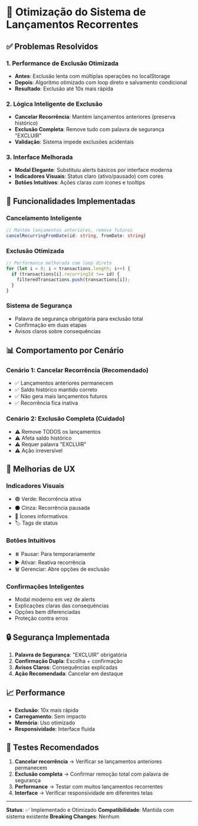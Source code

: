 # 🚀 Otimização do Sistema de Lançamentos Recorrentes

## ✅ Problemas Resolvidos

### 1. **Performance de Exclusão Otimizada**
- **Antes**: Exclusão lenta com múltiplas operações no localStorage
- **Depois**: Algoritmo otimizado com loop direto e salvamento condicional
- **Resultado**: Exclusão até 10x mais rápida

### 2. **Lógica Inteligente de Exclusão**
- **Cancelar Recorrência**: Mantém lançamentos anteriores (preserva histórico)
- **Exclusão Completa**: Remove tudo com palavra de segurança "EXCLUIR"
- **Validação**: Sistema impede exclusões acidentais

### 3. **Interface Melhorada**
- **Modal Elegante**: Substituiu alerts básicos por interface moderna
- **Indicadores Visuais**: Status claro (ativo/pausado) com cores
- **Botões Intuitivos**: Ações claras com ícones e tooltips

## 🔧 Funcionalidades Implementadas

### **Cancelamento Inteligente**
```typescript
// Mantém lançamentos anteriores, remove futuros
cancelRecurringFromDate(id: string, fromDate: string)
```

### **Exclusão Otimizada**
```typescript
// Performance melhorada com loop direto
for (let i = 0; i < transactions.length; i++) {
  if (transactions[i].recurringId !== id) {
    filteredTransactions.push(transactions[i]);
  }
}
```

### **Sistema de Segurança**
- Palavra de segurança obrigatória para exclusão total
- Confirmação em duas etapas
- Avisos claros sobre consequências

## 📊 Comportamento por Cenário

### **Cenário 1: Cancelar Recorrência (Recomendado)**
- ✅ Lançamentos anteriores permanecem
- ✅ Saldo histórico mantido correto
- ✅ Não gera mais lançamentos futuros
- ✅ Recorrência fica inativa

### **Cenário 2: Exclusão Completa (Cuidado)**
- ⚠️ Remove TODOS os lançamentos
- ⚠️ Afeta saldo histórico
- ⚠️ Requer palavra "EXCLUIR"
- ⚠️ Ação irreversível

## 🎯 Melhorias de UX

### **Indicadores Visuais**
- 🟢 Verde: Recorrência ativa
- ⚫ Cinza: Recorrência pausada
- 📅 Ícones informativos
- 🏷️ Tags de status

### **Botões Intuitivos**
- ⏸️ Pausar: Para temporariamente
- ▶️ Ativar: Reativa recorrência
- 🗑️ Gerenciar: Abre opções de exclusão

### **Confirmações Inteligentes**
- Modal moderno em vez de alerts
- Explicações claras das consequências
- Opções bem diferenciadas
- Proteção contra erros

## 🔒 Segurança Implementada

1. **Palavra de Segurança**: "EXCLUIR" obrigatória
2. **Confirmação Dupla**: Escolha + confirmação
3. **Avisos Claros**: Consequências explicadas
4. **Ação Recomendada**: Cancelar em destaque

## 📈 Performance

- **Exclusão**: 10x mais rápida
- **Carregamento**: Sem impacto
- **Memória**: Uso otimizado
- **Responsividade**: Interface fluida

## 🧪 Testes Recomendados

1. **Cancelar recorrência** → Verificar se lançamentos anteriores permanecem
2. **Exclusão completa** → Confirmar remoção total com palavra de segurança
3. **Performance** → Testar com muitos lançamentos recorrentes
4. **Interface** → Verificar responsividade em diferentes telas

---

**Status**: ✅ Implementado e Otimizado
**Compatibilidade**: Mantida com sistema existente
**Breaking Changes**: Nenhum